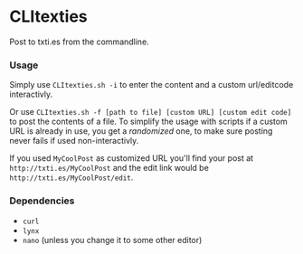 # CLItexties

Post to txti.es from the commandline.

### Usage

Simply use `CLItexties.sh -i` to enter the content and a custom url/editcode interactivly.

Or use `CLItexties.sh -f [path to file] [custom URL] [custom edit code]` to post the contents of a file. To simplify the usage with scripts if a custom URL is already in use, you get a _randomized_ one, to make sure posting never fails if used non-interactivly.

If you used `MyCoolPost` as customized URL you'll find your post at `http://txti.es/MyCoolPost` and the edit link would be `http://txti.es/MyCoolPost/edit`.

### Dependencies

* `curl`
* `lynx`
* `nano` (unless you change it to some other editor)
